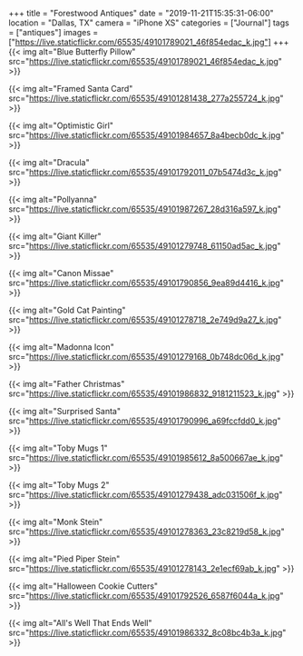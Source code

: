+++
title = "Forestwood Antiques"
date = "2019-11-21T15:35:31-06:00"
location = "Dallas, TX"
camera = "iPhone XS"
categories = ["Journal"]
tags = ["antiques"]
images = ["https://live.staticflickr.com/65535/49101789021_46f854edac_k.jpg"]
+++
{{< img alt="Blue Butterfly Pillow" src="https://live.staticflickr.com/65535/49101789021_46f854edac_k.jpg" >}}
<!--more-->

<!--
{{< flickr "Cheesecake"
           ""
           "https://www.flickr.com/photos/tobyjmarks/49101987532/"
           "https://live.staticflickr.com/65535/49101987532_ac46979c40_o.jpg" >}}
-->
{{< img alt="Framed Santa Card" src="https://live.staticflickr.com/65535/49101281438_277a255724_k.jpg" >}}

{{< img alt="Optimistic Girl" src="https://live.staticflickr.com/65535/49101984657_8a4becb0dc_k.jpg" >}}

{{< img alt="Dracula" src="https://live.staticflickr.com/65535/49101792011_07b5474d3c_k.jpg" >}}

<!--
{{< flickr "The Mummy"
           ""
           "https://www.flickr.com/photos/tobyjmarks/49101792306/"
           "https://live.staticflickr.com/65535/49101792306_1cd665d57e_o.jpg" >}}
-->
{{< img alt="Pollyanna" src="https://live.staticflickr.com/65535/49101987267_28d316a597_k.jpg" >}}

{{< img alt="Giant Killer" src="https://live.staticflickr.com/65535/49101279748_61150ad5ac_k.jpg" >}}

{{< img alt="Canon Missae" src="https://live.staticflickr.com/65535/49101790856_9ea89d4416_k.jpg" >}}

{{< img alt="Gold Cat Painting" src="https://live.staticflickr.com/65535/49101278718_2e749d9a27_k.jpg" >}}

<!--
{{< flickr "Secret Hearts"
           ""
           "https://www.flickr.com/photos/tobyjmarks/49101281113/"
           "https://live.staticflickr.com/65535/49101281113_08253b6aee_o.jpg" >}}
-->
{{< img alt="Madonna Icon" src="https://live.staticflickr.com/65535/49101279168_0b748dc06d_k.jpg" >}}

<!--
{{< flickr "Monster Madness"
           ""
           "https://www.flickr.com/photos/tobyjmarks/49101280138/"
           "https://live.staticflickr.com/65535/49101280138_a99d0e7223_o.jpg" >}}
-->
{{< img alt="Father Christmas" src="https://live.staticflickr.com/65535/49101986832_9181211523_k.jpg" >}}

{{< img alt="Surprised Santa" src="https://live.staticflickr.com/65535/49101790996_a69fccfdd0_k.jpg" >}}

{{< img alt="Toby Mugs 1" src="https://live.staticflickr.com/65535/49101985612_8a500667ae_k.jpg" >}}

{{< img alt="Toby Mugs 2" src="https://live.staticflickr.com/65535/49101279438_adc031506f_k.jpg" >}}

{{< img alt="Monk Stein" src="https://live.staticflickr.com/65535/49101278363_23c8219d58_k.jpg" >}}

{{< img alt="Pied Piper Stein" src="https://live.staticflickr.com/65535/49101278143_2e1ecf69ab_k.jpg" >}}

{{< img alt="Halloween Cookie Cutters" src="https://live.staticflickr.com/65535/49101792526_6587f6044a_k.jpg" >}}

{{< img alt="All's Well That Ends Well" src="https://live.staticflickr.com/65535/49101986332_8c08bc4b3a_k.jpg" >}}
